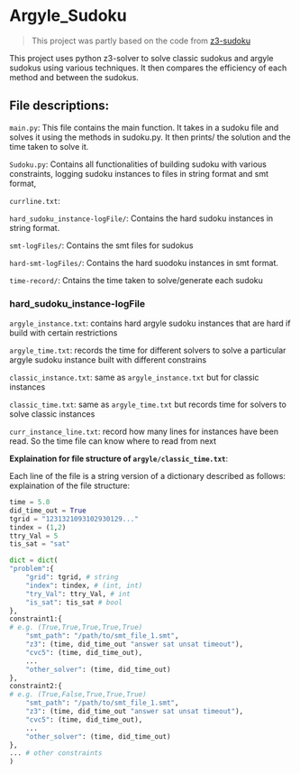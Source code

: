 # Argyle_Sudoku
> This project was partly based on the code from [z3-sudoku](https://github.com/awkwardbunny/z3-sudoku)

This project uses python z3-solver to solve classic sudokus and argyle sudokus using various techniques. It then compares the efficiency of each method and between the sudokus. 

## File descriptions: 
`main.py`: This file contains the main function. It takes in a sudoku file and solves it using the methods in sudoku.py. It then prints/ the solution and the time taken to solve it.

`Sudoku.py`: Contains all functionalities of building sudoku with various constraints, logging sudoku instances to files in string format and smt format, 

`currline.txt`: 

`hard_sudoku_instance-logFile/`: Contains the hard sudoku instances in string format. 

`smt-logFiles/`: Contains the smt files for sudokus 

`hard-smt-logFiles/`: Contains the hard suodoku instances in smt format. 

`time-record/`: Cntains the time taken to solve/generate each sudoku

### hard_sudoku_instance-logFile
`argyle_instance.txt`: contains hard argyle sudoku instances that are hard if build with certain restrictions

`argyle_time.txt`: records the time for different solvers to solve a particular argyle sudoku instance built with different constrains

`classic_instance.txt`: same as `argyle_instance.txt` but for classic instances

`classic_time.txt`: same as `argyle_time.txt` but records time for solvers to solve classic instances

`curr_instance_line.txt`: record how many lines for instances have been read. So the time file can know where to read from next 

**Explaination for file structure of `argyle/classic_time.txt`**: 

Each line of the file is a string version of a dictionary described as follows: 
explaination of the file structure:
```python
time = 5.0
did_time_out = True
tgrid = "1231321093102930129..."
tindex = (1,2)
ttry_Val = 5
tis_sat = "sat"

dict = dict(
"problem":{
    "grid": tgrid, # string
    "index": tindex, # (int, int)
    "try_Val": ttry_Val, # int
    "is_sat": tis_sat # bool
},
constraint1:{ 
# e.g. (True,True,True,True,True)
    "smt_path": "/path/to/smt_file_1.smt",
    "z3": (time, did_time_out "answer sat unsat timeout"),
    "cvc5": (time, did_time_out),
    ...
    "other_solver": (time, did_time_out)
},
constraint2:{
# e.g. (True,False,True,True,True)
    "smt_path": "/path/to/smt_file_1.smt",
    "z3": (time, did_time_out "answer sat unsat timeout"),
    "cvc5": (time, did_time_out),
    ...
    "other_solver": (time, did_time_out)
},
... # other constraints
)
```
